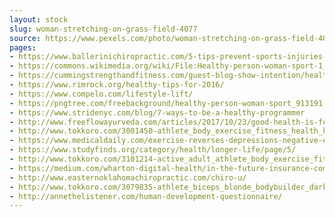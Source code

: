 ```yaml
---
layout: stock
slug: woman-stretching-on-grass-field-4077
source: https://www.pexels.com/photo/woman-stretching-on-grass-field-4077/
pages:
- https://www.ballerinichiropractic.com/5-tips-prevent-sports-injuries-spring/healthy-person-woman-sport/
- https://commons.wikimedia.org/wiki/File:Healthy-person-woman-sport-1_(23698632413).jpg
- https://cummingstrengthandfitness.com/guest-blog-show-intention/healthy-person-woman-sport/
- https://www.rimrock.org/healthy-tips-for-2016/
- https://www.compelo.com/lifestyle-lift/
- https://pngtree.com/freebackground/healthy-person-woman-sport_913191.html
- https://www.stridenyc.com/blog/7-ways-to-be-a-healthy-programmer
- http://www.freeflowayurveda.com/articles/2017/10/23/good-health-is-for-life-not-just-for-new-year
- http://www.tokkoro.com/3001450-athlete_body_exercise_fitness_health_healthy_hobby_lifestyle_person_runner_sport_sports-field_sportswear_stretching_sweatsuit_therapy_tracksuit_training_woman_workout.html
- https://www.medicaldaily.com/exercise-reverses-depressions-negative-effects-heart-health-368890
- https://www.studyfinds.org/category/health/longer-life/page/5/
- http://www.tokkoro.com/3101214-active_adult_athlete_body_exercise_fit_girl_healthy_hobby_indoors_movement_person_shoes_sneakers_sportswear_sporty_strong_training_wear_woman_workout.html
- https://medium.com/wharton-digital-health/in-the-future-insurance-companies-may-keep-us-healthy-part-1-9ce2d89eb160
- http://www.easternoklahomachiropractic.com/chiro-u/
- http://www.tokkoro.com/3079835-athlete_biceps_blonde_bodybuilder_dark_exercise_fit_fitness_healthy_model_muscles_person_sexy_sportswear_strong_trainer_woman_workout-gear.html
- http://annethelistener.com/human-development-questionnaire/
---
```

